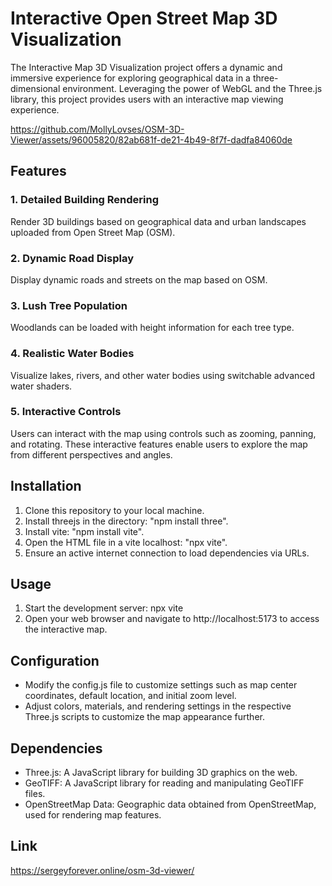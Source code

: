 # Interactive Open Street Map 3D Visualization

The Interactive Map 3D Visualization project offers a dynamic and immersive experience for exploring geographical data in a three-dimensional environment. Leveraging the power of WebGL and the Three.js library, this project provides users with an interactive map viewing experience.


https://github.com/MollyLovses/OSM-3D-Viewer/assets/96005820/82ab681f-de21-4b49-8f7f-dadfa84060de


## Features

### 1. Detailed Building Rendering
Render 3D buildings based on geographical data and urban landscapes uploaded from Open Street Map (OSM).

### 2. Dynamic Road Display
Display dynamic roads and streets on the map based on OSM.

### 3. Lush Tree Population
Woodlands can be loaded with height information for each tree type.

### 4. Realistic Water Bodies
Visualize lakes, rivers, and other water bodies using switchable advanced water shaders.

### 5. Interactive Controls
Users can interact with the map using controls such as zooming, panning, and rotating. These interactive features enable users to explore the map from different perspectives and angles.

## Installation

1. Clone this repository to your local machine.
2. Install threejs in the directory: "npm install three".
3. Install vite: "npm install vite".
4. Open the HTML file in a vite localhost: "npx vite".
5. Ensure an active internet connection to load dependencies via URLs.

## Usage

1. Start the development server: npx vite
2. Open your web browser and navigate to http://localhost:5173 to access the interactive map.

## Configuration

- Modify the config.js file to customize settings such as map center coordinates, default location, and initial zoom level.
- Adjust colors, materials, and rendering settings in the respective Three.js scripts to customize the map appearance further.

## Dependencies

- Three.js: A JavaScript library for building 3D graphics on the web.
- GeoTIFF: A JavaScript library for reading and manipulating GeoTIFF files.
- OpenStreetMap Data: Geographic data obtained from OpenStreetMap, used for rendering map features.

## Link
https://sergeyforever.online/osm-3d-viewer/
